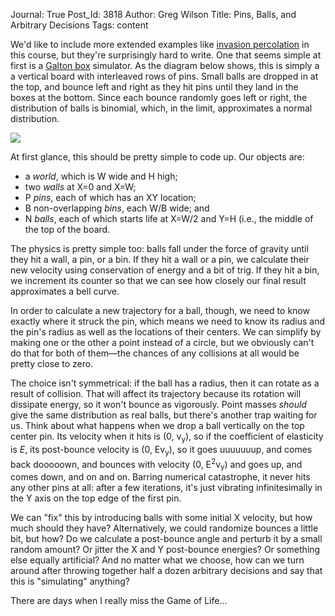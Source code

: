 Journal: True
Post_Id: 3818
Author: Greg Wilson
Title: Pins, Balls, and Arbitrary Decisions
Tags: content

<p>We'd like to include more extended examples like <a href="/4_0/invperc/">invasion percolation</a> in this course, but they're surprisingly hard to write.  One that seems simple at first is a <a href="http://en.wikipedia.org/wiki/Bean_machine">Galton box</a> simulator.  As the diagram below shows, this is simply a a vertical board with interleaved rows of pins.  Small balls are dropped in at the top, and bounce left and right as they hit pins until they land in the boxes at the bottom.  Since each bounce randomly goes left or right, the distribution of balls is binomial, which, in the limit, approximates a normal distribution.</p>
<p><img src="|filename|/files/2010/12/galton-box.png" /></p>
<p>At first glance, this should be pretty simple to code up.  Our objects are:</p>
<ul>
<li>a <em>world</em>, which is W wide and H high;</li>
<li>two <em>walls</em> at X=0 and X=W;</li>
<li>P <em>pins</em>, each of which has an XY location;</li>
<li>B non-overlapping <em>bins</em>, each W/B wide; and</li>
<li>N <em>balls</em>, each of which starts life at X=W/2 and Y=H (i.e., the middle of the top of the board.</li>
</ul>
<p>The physics is pretty simple too: balls fall under the force of gravity until they hit a wall, a pin, or a bin.  If they hit a wall or a pin, we calculate their new velocity using conservation of energy and a bit of trig.  If they hit a bin, we increment its counter so that we can see how closely our final result approximates a bell curve.</p>
<p>In order to calculate a new trajectory for a ball, though, we need to know exactly where it struck the pin, which means we need to know its radius and the pin's radius as well as the locations of their centers.  We can simplify by making one or the other a point instead of a circle, but we obviously can't do that for both of them&mdash;the chances of any collisions at all would be pretty close to zero.</p>
<p>The choice isn't symmetrical: if the ball has a radius, then it can rotate as a result of collision.  That will affect its trajectory because its rotation will dissipate energy, so it won't bounce as vigorously.  Point masses <em>should</em> give the same distribution as real balls, but there's another trap waiting for us.  Think about what happens when we drop a ball vertically on the top center pin.  Its velocity when it hits is (0, v<sub>y</sub>), so if the coefficient of elasticity is <em>E</em>, its post-bounce velocity is (0, Ev<sub>y</sub>), so it goes uuuuuuup, and comes back dooooown, and bounces with velocity (0, E<sup>2</sup>v<sub>y</sub>) and goes up, and comes down, and on and on.  Barring numerical catastrophe, it never hits any other pins at all: after a few iterations, it's just vibrating infinitesimally in the Y axis on the top edge of the first pin.</p>
<p>We can "fix" this by introducing balls with some initial X velocity, but how much should they have?  Alternatively, we could randomize bounces a little bit, but how?  Do we calculate a post-bounce angle and perturb it by a small random amount?  Or jitter the X and Y post-bounce energies?  Or something else equally artificial?  And no matter what we choose, how can we turn around after throwing together half a dozen arbitrary decisions and say that this is "simulating" anything?</p>
<p>There are days when I really miss the Game of Life...</p>
